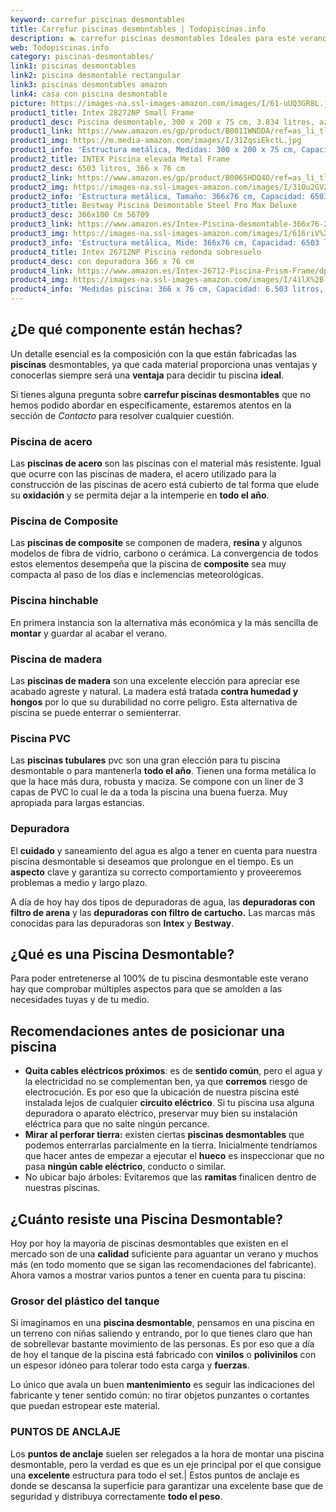 ```yaml
---
keyword: carrefur piscinas desmontables
title: Carrefur piscinas desmontables | Todopiscinas.info
description: 🏊 carrefur piscinas desmontables Ideales para este verano 2021. Aquí puedes comprar carrefur piscinas desmontables y comparar con otras similares. No dejes escapar carrefur piscinas desmontables a un precio realmente tentador.
web: Todopiscinas.info
category: piscinas-desmontables/
link1: piscinas desmontables
link2: piscina desmontable rectangular
link3: piscinas desmontables amazon
link4: casa con piscina desmontable
picture: https://images-na.ssl-images-amazon.com/images/I/61-uUQ3GR8L.jpg
product1_title: Intex 28272NP Small Frame
product1_desc: Piscina desmontable, 300 x 200 x 75 cm, 3.834 litros, azul
product1_link: https://www.amazon.es/gp/product/B001IWNDDA/ref=as_li_tl?ie=UTF8&camp=3638&creative=24630&creativeASIN=B001IWNDDA&linkCode=as2&tag=todopiscinas0e-21&linkId=25b9d647487c889cb6ef56ed63f50ca1
product1_img: https://m.media-amazon.com/images/I/31ZqsiEkctL.jpg
product1_info: 'Estructura metálica, Medidas: 300 x 200 x 75 cm, Capacidad: 3.834 litros, Para 6 personas (+ 6 años), Fácil montaje, Forma rectangular'
product2_title: INTEX Piscina elevada Metal Frame
product2_desc: 6503 litros, 366 x 76 cm
product2_link: https://www.amazon.es/gp/product/B0065HDQ4O/ref=as_li_tl?ie=UTF8&camp=3638&creative=24630&creativeASIN=B0065HDQ4O&linkCode=as2&tag=todopiscinas0e-21&linkId=ed2430e3ba564d3527ee103df33ed7b3
product2_img: https://images-na.ssl-images-amazon.com/images/I/31Ou2GV2SAL.jpg
product2_info: 'Estructura metálica, Tamaño: 366x76 cm, Capacidad: 6503 litros, Forma circular, De 4 a 7 personas (+6 años)'
product3_title: Bestway Piscina Desmontable Steel Pro Max Deluxe
product3_desc: 366x100 Cm 56709
product3_link: https://www.amazon.es/Intex-Piscina-desmontable-366x76-28210NP/dp/B0065HDQ4O?__mk_es_ES=%C3%85M%C3%85%C5%BD%C3%95%C3%91&crid=25UQGV9HG2INI&dchild=1&keywords=piscinas+desmontables&qid=1615854176&sprefix=piscinas+dem%2Caps%2C201&sr=8-5&linkCode=ll1&tag=todopiscinas0e-21&linkId=34f200977c6cbaab1f3f4d9ac0e64755&language=es_ES&ref_=as_li_ss_tl
product3_img: https://images-na.ssl-images-amazon.com/images/I/616riV%2BiY3L.jpg
product3_info: 'Estructura metálica, Mide: 366x76 cm, Capacidad: 6503 litros, De 4 a 7 personas mayores de 6 años, Forma circular, Tecnología Super-Tough'
product4_title: Intex 26712NP Piscina redonda sobresuelo
product4_desc: con depuradora 366 x 76 cm
product4_link: https://www.amazon.es/Intex-26712-Piscina-Prism-Frame/dp/B07FB823GL?__mk_es_ES=%C3%85M%C3%85%C5%BD%C3%95%C3%91&dchild=1&keywords=piscinas+desmontables+con+depuradora&qid=1615936418&sr=8-5&linkCode=ll1&tag=todopiscinas0e-21&linkId=d98699de7830cd471766fa1daa36de34&language=es_ES&ref_=as_li_ss_tl
product4_img: https://images-na.ssl-images-amazon.com/images/I/41lX%2B-YpibL.jpg
product4_info: 'Medidas piscina: 366 x 76 cm, Capacidad: 6.503 litros, Incluye depuradora de cartucha A, Lona resistente triple capa'
---
```



<stats-list :link1=link1 :link2=link2 :link3=link3 :link4=link4 :category=category></stats-list>


## ¿De qué componente están hechas?

Un detalle esencial es la composición con la que están fabricadas las **piscinas** desmontables, ya que cada material proporciona unas ventajas y conocerlas siempre será una **ventaja** para decidir tu piscina **ideal**.

Si tienes alguna pregunta sobre **carrefur piscinas desmontables** que no hemos podido abordar en específicamente, estaremos atentos en la sección de _Contacto_ para resolver cualquier cuestión.


### Piscina de acero

Las **piscinas de acero** son las piscinas con el material más resistente. Igual que ocurre con las piscinas de madera, el acero utilizado para la construcción de las piscinas de acero está cubierto de tal forma que elude su **oxidación** y se permita dejar a la intemperie en **todo el año**.


### Piscina de Composite

Las **piscinas de composite** se componen de madera, **resina** y algunos modelos de fibra de vidrio, carbono o cerámica. La convergencia de todos estos elementos desempeña que la piscina de **composite** sea muy compacta al paso de los días e inclemencias meteorológicas.


### Piscina hinchable

En primera instancia son la alternativa más económica y la más sencilla de **montar** y guardar al acabar el verano.


### Piscina de madera

Las **piscinas de madera** son una excelente elección para apreciar ese acabado agreste y natural. La madera está tratada **contra humedad y hongos** por lo que su durabilidad no corre peligro. Esta alternativa de piscina se puede enterrar o semienterrar.


### Piscina  PVC

Las **piscinas tubulares** pvc son una gran elección para tu piscina desmontable o para mantenerla **todo el año**. Tienen una forma metálica lo que la hace más dura, robusta y maciza. Se compone con un liner de 3 capas de PVC lo cual le da a toda la piscina una buena fuerza. Muy apropiada para largas estancias.


### Depuradora

El **cuidado** y saneamiento del agua es algo a tener en cuenta para nuestra piscina desmontable si deseamos que prolongue en el tiempo. Es un **aspecto** clave y garantiza su correcto comportamiento y proveeremos problemas a medio y largo plazo.

A día de hoy hay dos tipos de depuradoras de agua, las **depuradoras con filtro de arena** y  las **depuradoras** **con filtro de cartucho.** Las marcas más conocidas para las depuradoras son **Intex** y **Bestway**.

<brand-panel :title=product1_title :desc=product1_desc :img=product1_img :link=product1_link></brand-panel>
## ¿Qué es una Piscina Desmontable?



Para poder entretenerse al 100% de tu piscina desmontable este verano  hay que comprobar múltiples aspectos para que se amolden a las necesidades tuyas y de tu medio.


## Recomendaciones antes de posicionar una piscina



*   **Quita cables eléctricos próximos**: es de **sentido común**, pero el agua y la electricidad no se complementan ben, ya que **corremos** riesgo de electrocución. Es por eso que la ubicación de nuestra piscina esté instalada lejos de cualquier **circuito eléctrico**. Si tu piscina usa alguna depuradora o aparato eléctrico, preservar muy bien su instalación eléctrica para que no salte ningún percance.
*   **Mirar al perforar tierra:** existen ciertas **piscinas desmontables** que podemos enterrarlas parcialmente en la tierra. Inicialmente tendríamos que hacer antes de empezar a ejecutar el **hueco** es inspeccionar que no pasa **ningún cable eléctrico**, conducto o similar.
*   No ubicar bajo árboles: Evitaremos que las **ramitas** finalicen dentro de nuestras piscinas.

<external-banner></external-banner>



## ¿Cuánto resiste una Piscina Desmontable?

Hoy por hoy la mayoría de piscinas desmontables que existen en el mercado son de una **calidad** suficiente para aguantar un verano y muchos más (en todo momento que se sigan las recomendaciones del fabricante). Ahora vamos a mostrar varios puntos a tener en cuenta para tu piscina:


### Grosor del plástico del tanque

Si imaginamos en una **piscina desmontable**, pensamos en una piscina en un terreno con niñas saliendo y entrando, por lo que tienes claro que han de sobrellevar bastante movimiento de las personas. Es por eso que a día de hoy el tanque de la piscina está fabricado con **vinilos** o **polivinilos** con un espesor idóneo para tolerar todo esta carga y **fuerzas**.

Lo único que avala un	 buen **mantenimiento** es seguir las indicaciones del fabricante y tener sentido común: no tirar objetos punzantes o cortantes que puedan estropear este material.


### PUNTOS DE ANCLAJE

Los **puntos de anclaje** suelen ser relegados a la hora de montar una piscina desmontable, pero la verdad es que es un eje principal por el que consigue una **excelente** estructura para todo el set.| Estos puntos de anclaje es donde se descansa la superficie para garantizar una excelente base que de seguridad y distribuya correctamente **todo el peso**.